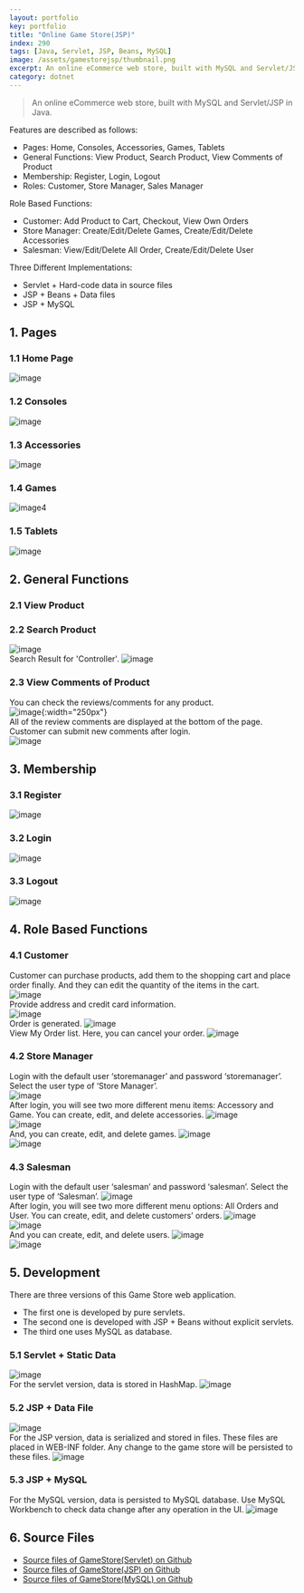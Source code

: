 ```yaml
---
layout: portfolio
key: portfolio
title: "Online Game Store(JSP)"
index: 290
tags: [Java, Servlet, JSP, Beans, MySQL]
image: /assets/gamestorejsp/thumbnail.png
excerpt: An online eCommerce web store, built with MySQL and Servlet/JSP in Java.
category: dotnet
---
```


> An online eCommerce web store, built with MySQL and Servlet/JSP in Java.

Features are described as follows:  

* Pages: Home, Consoles, Accessories, Games, Tablets
* General Functions: View Product, Search Product, View Comments of Product
* Membership: Register, Login, Logout
* Roles: Customer, Store Manager, Sales Manager

Role Based Functions:

* Customer: Add Product to Cart, Checkout, View Own Orders
* Store Manager: Create/Edit/Delete Games, Create/Edit/Delete Accessories
* Salesman: View/Edit/Delete All Order, Create/Edit/Delete User

Three Different Implementations:

* Servlet + Hard-code data in source files
* JSP + Beans + Data files
* JSP + MySQL

## 1. Pages  
### 1.1 Home Page  
![image](/assets/gamestorejsp/index.png)  
### 1.2 Consoles  
![image](/assets/gamestorejsp/consoles.png)  
### 1.3 Accessories  
![image](/assets/gamestorejsp/accessories.png)  
### 1.4 Games  
![image4](/assets/gamestorejsp/games.png)  
### 1.5 Tablets
![image](/assets/gamestorejsp/tablets.png)  

## 2. General Functions  
### 2.1 View Product  
### 2.2 Search Product  
![image](/assets/gamestorejsp/searchbox.png)  
Search Result for 'Controller'.
![image](/assets/gamestorejsp/searchresult.png)  
### 2.3 View Comments of Product  
You can check the reviews/comments for any product.  
![image](/assets/gamestorejsp/review.png){:width="250px"}  
All of the review comments are displayed at the bottom of the page. Customer can submit new comments after login.  
![image](/assets/gamestorejsp/comments.png)  

## 3. Membership
### 3.1 Register  
![image](/assets/gamestorejsp/register.png)  
### 3.2 Login  
![image](/assets/gamestorejsp/login.png)  
### 3.3 Logout
![image](/assets/gamestorejsp/logout.png)  

## 4. Role Based Functions  
### 4.1 Customer  
Customer can purchase products, add them to the shopping cart and place order finally. And they can edit the quantity of the items in the cart.  
![image](/assets/gamestorejsp/cart.png)  
Provide address and credit card information.  
![image](/assets/gamestorejsp/deliveryaddress.png)  
Order is generated.
![image](/assets/gamestorejsp/order.png)  
View My Order list. Here, you can cancel your order.
![image](/assets/gamestorejsp/orderlist.png)  
### 4.2 Store Manager  
Login with the default user ‘storemanager’ and password ‘storemanager’. Select the user type of ‘Store Manager’.  
![image](/assets/gamestorejsp/storemanager.png)  
After login, you will see two more different menu items: Accessory and Game.
You can create, edit, and delete accessories.
![image](/assets/gamestorejsp/manageaccessories.png)  
![image](/assets/gamestorejsp/addaccessory.png)  
And, you can create, edit, and delete games.
![image](/assets/gamestorejsp/managegames.png)  
![image](/assets/gamestorejsp/addgame.png)  
### 4.3 Salesman  
Login with the default user ‘salesman’ and password ‘salesman’. Select the user type of ‘Salesman’.
![image](/assets/gamestorejsp/salesman.png)  
After login, you will see two more different menu options: All Orders and User.
You can create, edit, and delete customers’ orders.
![image](/assets/gamestorejsp/manageorders.png)  
![image](/assets/gamestorejsp/editorder.png)  
And you can create, edit, and delete users.
![image](/assets/gamestorejsp/manageusers.png)  
![image](/assets/gamestorejsp/adduser.png)  

## 5. Development  
There are three versions of this Game Store web application.
* The first one is developed by pure servlets.
* The second one is developed with JSP + Beans without explicit servlets.
* The third one uses MySQL as database.  

### 5.1 Servlet + Static Data
![image](/assets/gamestorejsp/servlet.png)  
For the servlet version, data is stored in HashMap.
![image](/assets/gamestorejsp/servletdata.png)  
### 5.2 JSP + Data File
![image](/assets/gamestorejsp/jsp.png)  
For the JSP version, data is serialized and stored in files. These files are placed in WEB-INF folder. Any change to the game store will be persisted to these files.
![image](/assets/gamestorejsp/datafile.png)  
### 5.3 JSP + MySQL
For the MySQL version, data is persisted to MySQL database. Use MySQL Workbench to check data change after any operation in the UI.
![image](/assets/gamestorejsp/mysqlworkbench.png)  

## 6. Source Files
* [Source files of GameStore(Servlet) on Github](https://github.com/jojozhuang/Portfolio/tree/master/GameStoreServlet)
* [Source files of GameStore(JSP) on Github](https://github.com/jojozhuang/Portfolio/tree/master/GameStoreJSP)
* [Source files of GameStore(MySQL) on Github](https://github.com/jojozhuang/Portfolio/tree/master/GameStoreMySQL)
